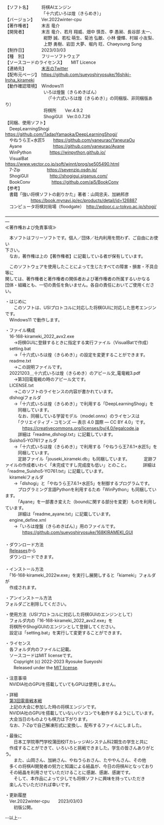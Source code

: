 【ソフト名】　　　将棋AIエンジン  
　　　　　　　　　「十六式いろは煌（きらめき）」  
【バージョン】　　Ver.2022winter-cpu  
【著作権者】　　　末吉 竜介  
【開発者】　　　　末吉 竜介、若月 翔威、畑中 慎吾、李 愚昶、長谷部 太一、  
　　　　　　　　　紺野 誠、若松 萌生、菊池 弘敏、小林 優輝、村越 小友梨、  
　　　　　　　　　上野 勇樹、岩田 大夢、堀内 旺、Chaeyoung Sung  
【制作日】　　　　2023/03/03  
【種　別】　　　　フリーソフトウェア  
【ソースコードのライセンス】　　MIT Licence  
【連絡先】　　　　[末吉のTwitter](https://twitter.com/16shiki168)  
【配布元ページ】　https://github.com/sueyoshiryosuke/16shiki-Iroha_kirameki  
【動作確認環境】　Windows11  
　　　　　　　　　いろは煌盤（きらめきばん）  
　　　　　　　　　　（「十六式いろは煌（きらめき）」の同梱版、非同梱版あり）  
　　　　　　　　　将棋所　　Ver.4.9.2  
　　　　　　　　　ShogiGUI　Ver.0.0.7.26  
【同梱、使用ソフト】  
　DeepLearningShogi 　https://github.com/TadaoYamaoka/DeepLearningShogi/  
　やねうら王+水匠5　　https://github.com/yaneurao/YaneuraOu  
　Ayane 　　　　　　　https://github.com/yaneurao/Ayane  
　WinPython 　　　　https://winpython.github.io/  
　VisualBat 　　　　https://www.vector.co.jp/soft/winnt/prog/se505490.html  
　7-Zip 　　　　　　https://sevenzip.osdn.jp/  
　ShogiGUI　　　　　http://shogigui.siganus.com/  
　BookConv　　　　　https://github.com/ai5/BookConv  
【参考】  
　書籍「強い将棋ソフトの創りかた」著者：山岡忠夫、加納邦彦  
　　　　　　https://book.mynavi.jp/ec/products/detail/id=126887  
　コンピュータ将棋対局場（floodgate）　http://wdoor.c.u-tokyo.ac.jp/shogi/  
  
―――――――――――――――――――――――――――――――――――――  
≪著作権および免責事項≫  
  
　本ソフトはフリーソフトです。個人／団体／社内利用を問わず、ご自由にお使い  
下さい。  
　なお，著作権は上の【著作権者】に記載している者が保有しています。  
  
　このソフトウェアを使用したことによって生じたすべての障害・損害・不具合等に  
関しては、著作権者と著作権者の関係者および著作権者の所属するいかなる  
団体・組織とも、一切の責任を負いません。各自の責任においてご使用ください。  
  
・はじめに  
　　このソフトは、USIプロトコルに対応した将棋GUIに対応した思考エンジンです。  
　Windows11 で動作します。  
  
・ファイル構成  
　16-168-kirameki_2022_avx2.exe  
　　→将棋GUIに登録するときに指定する実行ファイル（VisualBatで作成）  
　setting.bat  
　　→「十六式いろは煌（きらめき）」の設定を変更することができます。  
　readme.txt  
　　→この説明ファイルです。  
　20221203＿十六式いろは煌（きらめき）のアピール文_電竜戦3.pdf  
　　→第3回電竜戦の時のアピール文です。  
　LICENSE.txt  
　　→このソフトのライセンスの内容が書かれています。  
　dlshogiフォルダ  
　　→「十六式いろは煌（きらめき）」で利用する「DeepLearningShogi」を  
　　　同梱しています。  
　　　なお、同梱している学習モデル（model.onnx）のライセンスは  
　　　「クリエイティブ・コモンズ — 表示 4.0 国際 — CC BY 4.0」です。  
　　　　https://creativecommons.org/licenses/by/4.0/legalcode.ja  
　　　詳細は「readme_dlshogi.txt」に記載しています。  
　Suisho5-YO761フォルダ  
　　→「十六式いろは煌（きらめき）」で利用する「やねうら王7.6.1+水匠5」を  
　　　同梱しています。  
　　　定跡ファイル「jouseki_kirameki.db」も同梱しています。 
　　　定跡ファイルの作成者いわく「未完成ですし完成度も低い」とのこと。
　　　詳細は「readme_Suisho5-YO761.txt」に記載しています。  
　kiramekiフォルダ  
　　→「dlshogi」と「やねうら王7.6.1+水匠5」を制御するプログラムです。  
　　　プログラミング言語Pythonを利用するため「WinPython」も同梱しています。  
　　　「Ayane」を一部書き変えた（boundに関する部分を変更）ものを利用しています。  
　　　詳細は「readme_ayane.txt」に記載しています。  
　engine_define.xml  
　　→「いろは煌盤（きらめきばん）」用のファイルです。  
　　　　https://github.com/sueyoshiryosuke/168KIRAMEKI_GUI  
　  
・ダウンロード方法  
　[Releases](https://github.com/sueyoshiryosuke/16shiki-Iroha_kirameki/releases)から  
　ダウンロードできます。  
　  
・インストール方法  
　「16-168-kirameki_2022w.exe」を実行し展開しすると「kiameki」フォルダが  
　作成されます。  
  
・アンインストール方法  
  フォルダごと削除してください。  
  
・使用方法（USIプロトコルに対応した将棋GUIのエンジンとして）  
　フォルダ内の「16-168-kirameki_2022_avx2.exe」を  
　将棋所やShogiGUIのエンジンとして登録してください。  
　設定は「setting.bat」を実行して変更することができます。  
  
・ライセンス  
　各フォルダ内のファイルに記載。  
　ソースコードはMIT licenseです。  
　　Copyright (c) 2022-2023 Ryosuke Sueyoshi  
　　Released under the [MIT license](https://opensource.org/licenses/mit-license.php).  
  
・注意事項  
　NVIDIA社のGPUを搭載していてもGPUは使用しません。  
  
・詳細  
　[第3回電竜戦本戦](https://denryu-sen.jp/dr3/index.html)  
　上記の大会に参加した時の将棋エンジンです。  
　NVIDIA社のGPUを搭載していないパソコンでも動作するようにしています。  
　大会当日のものよりも棋力は下がります。  
　なお、7-Zipで自己解凍形式に変換し、配布するファイルにしました。  
  
・最後に  
　　日本工学院専門学校蒲田校ITカレッジAIシステム科2期生の学生と共に  
　作成することができて、いろいろと挑戦できました。学生の皆さんありがとう。  
　　また、山岡さん、加納さん、やねうらおさん、たややんさん、その他  
　多くの将棋AI開発者の努力と知識による結晶が、今日の将棋AIとなっており  
　その結晶を利用させていただけることに感謝、感謝、感謝です。  
　　そして、本作品によって少しでも将棋ソフトに興味を持っていただき  
　楽しんでいただければ幸いです。  
  
・更新履歴  
　Ver.2022winter-cpu　　2023/03/03  
　　初版公開。  
  
--以上--  
